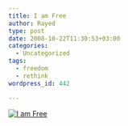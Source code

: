 ```yaml
---
title: I am Free
author: Rayed
type: post
date: 2008-10-22T11:30:53+03:00
categories:
  - Uncategorized
tags:
  - freedom
  - rethink
wordpress_id: 442

---
```

<p><a href="http://www.flickr.com/photos/25907002@N06/2452016171/"><img src="http://farm3.static.flickr.com/2015/2452016171_9f018d6ddf.jpg?v=0" alt="I am Free" /></a></p>
